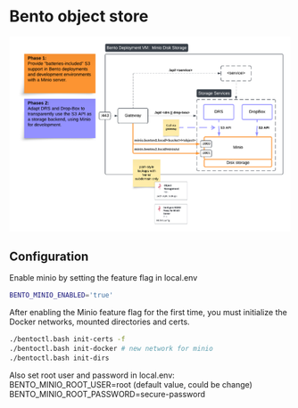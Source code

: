 # Bento object store

![Minio service logs querying](./img/minio_object_store.png)

## Configuration

Enable minio by setting the feature flag in local.env

```bash
BENTO_MINIO_ENABLED='true'
```

After enabling the Minio feature flag for the first time, 
you must initialize the Docker networks, mounted directories and certs.
```bash
./bentoctl.bash init-certs -f
./bentoctl.bash init-docker # new network for minio
./bentoctl.bash init-dirs 
```

Also set root user and password in local.env:
BENTO_MINIO_ROOT_USER=root (default value, could be change)
BENTO_MINIO_ROOT_PASSWORD=secure-password